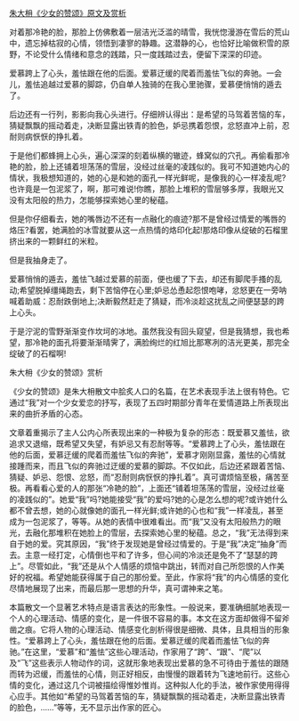 [朱大枏《少女的赞颂》原文及赏析](https://www.vrrw.net/wx/8904.html)

对着那冷艳的脸，那脸上仿佛敷着一层洁光泛滥的晴雪，我恍惚漫游在雪后的荒山中，遗忘掉枯寂的心情，领悟到凄寥的静趣。这潜静的心，也恰好比喻做积雪的原野，不论受什么情绪和意念的践踏，只一度践踏过去，便留下深深的印迹。

爱慕跨上了心头，羞怯跟在他的后面。爱慕迂缓的爬着而羞怯飞似的奔驰。一会儿，羞怯追越过爱慕的脚踪，仍自单人独骑的在我心里驰骤，爱慕便悄悄的遁去了。

后边还有一行列，影影向我心头进行。仔细辨认得出：是希望的马驾着苦恼的车，猜疑飘飘的摇动着走，决断显露出铁青的脸色，妒忌携着怨恨，忿怒直冲上前，忍耐则病恹恹的挣扎着。



于是他们都蜂拥上心头，遍心深深的刻着纵横的辙迹，蜂窝似的穴孔。再偷看那冷艳的脸，脸上还铺着坦荡荡的雪层，没经过丝毫的凌践似的。我可不知道她内心的情状，我极想知道的，她的心是和她的面孔一样光鲜呢，是像我的心一样凌乱呢?也许竟是一包泥浆了，啊，那可难说!你瞧，那脸上堆积的雪层够多厚，我眼光又没有太阳般的热力，怎能够探索她心里的秘蕴。

但是你仔细看去，她的嘴唇边不还有一点融化的痕迹?那不是曾经过情爱的嘴唇的烙压?看罢，她满脸的冰雪就要从这一点热情的烙印化起!那烙印像从绽破的石榴里挤出来的一颗鲜红的米粒。

但是我抽身走了。

爱慕悄悄的遁去，羞怯飞越过爱慕的前面，便也缓了下去，却还有脚爬手搔的乱动;希望脱掉缰绳跑去，剩下苦恼停在心里;妒忌怂恿起怨恨咆哮，忿怒更在一旁呐喊着助威：忍耐跌倒地上;决断毅然赶走了猜疑，而冷淡趁这扰乱之间便瑟瑟的跨上心头。

于是泞泥的雪野渐渐变作坎坷的冰地。虽然我没有回头窥望，但是我猜想，我也希望，那冷艳的面孔将要渐渐晴霁了，满脸绚烂的红旭比那寒冽的洁光更美，那完全绽破了的石榴啊!

朱大枏《少女的赞颂》赏析

《少女的赞颂》是朱大枏散文中脍炙人口的名篇，在艺术表现手法上很有特色。它通过“我”对一个少女爱恋的抒写，表现了五四时期部分青年在爱情道路上所表现出来的曲折矛盾的心态。

文章着重揭示了主人公内心所表现出来的一种极为复杂的形态：既爱慕又羞怯，欲追求又退缩，既希望又失望，有妒忌又有忍耐等等。“爱慕跨上了心头，羞怯跟在他的后面，爱慕迂缓的爬着而羞怯飞似的奔驰”，爱慕才刚刚显露，羞怯的心情就接踵而来，而且飞似的奔驰过迂缓的爱慕的脚踪。不仅如此，后边还紧跟着苦恼、猜疑、妒忌、怨恨、忿怒，而“忍耐则病恹恹的挣扎着”。真可谓烦恼至极，痛苦至极。再看看心爱的人的那张“冷艳的脸”，上面还“铺着坦荡荡的雪层，没经过丝毫的凌践似的”。她爱“我”吗?她能接受“我”的爱吗?她的心是怎么想的呢?或许她什么都不曾去想，她的心就像她的面孔一样光鲜;或许她的心也和“我”一样凌乱，甚至成为一包泥浆了，等等。从她的表情中很难看出。而“我”又没有太阳般热力的眼光，去融化那堆积在她脸上的雪层，去探索她心里的秘蕴。总之，“我”无法得到来自于她的爱。究其原因，“我”终于发现她是曾经过情爱的。于是“我”决定“抽身”而去。主意一经打定，心情倒也平和了许多，但心间的冷淡还是免不了“瑟瑟的跨上”。尽管如此，“我”还是从个人情感的烦恼中跳出，转而对自己所怨恨的人作美好的祝福。希望她能获得属于自己的那份爱。至此，作家将“我”的内心情感的变化尽情地展现了出来，而最后那一思想的升华，真可谓神来之笔。

本篇散文一个显著艺术特点是语言表达的形象性。一般说来，要准确细腻地表现一个人的心理活动、情感的变化，是一件很不容易的事。本文在这方面却做得不留斧凿之痕。它将人物的心理活动、情感变化剖析得很是细微、具体，且具相当的形象性。“爱慕跨上了心头，羞怯跟在他的后面。爱慕迂缓的爬着而羞怯飞似的奔驰。”在这里，“爱慕”和“羞怯”这些心理活动，作家用了“跨”、“跟”、“爬”以及“飞”这些表示人物动作的词，这就形象地表现出爱慕的急不可待由于羞怯的跟随而转为迟缓，而羞怯的心情，则正好相反，由慢慢的跟着转为飞速地前行。这些心情的变化，通过这几个词被描绘得惟妙惟肖。这种拟人化的手法，被作家使用得得心应手。其他如“希望的马驾着苦恼的车，猜疑飘飘的摇动着走，决断显露出铁青的脸色，……”等等，无不显示出作家的匠心。

